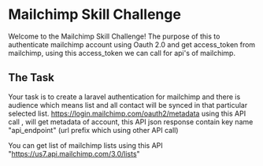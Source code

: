 Mailchimp Skill Challenge
==========================================
Welcome to the Mailchimp Skill Challenge! The purpose of this to authenticate mailchimp account using Oauth 2.0 and get access_token from mailchimp, using this access_token we can call for api's of mailchimp.  

## The Task
Your task is to create a laravel authentication for mailchimp and there is audience which means list and all contact will be synced in that particular selected list.
https://login.mailchimp.com/oauth2/metadata using this API call , will get metadata of account, this API json response contain key name "api_endpoint" (url prefix which using other API call)

You can get list of mailchimp lists using this API "https://us7.api.mailchimp.com/3.0/lists" 

